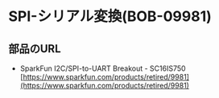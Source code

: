 # SPI-シリアル変換(BOB-09981)


## 部品のURL
* SparkFun I2C/SPI-to-UART Breakout - SC16IS750 [https://www.sparkfun.com/products/retired/9981](https://www.sparkfun.com/products/retired/9981)

